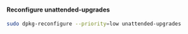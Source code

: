 #### Reconfigure unattended-upgrades

```bash
sudo dpkg-reconfigure --priority=low unattended-upgrades
```